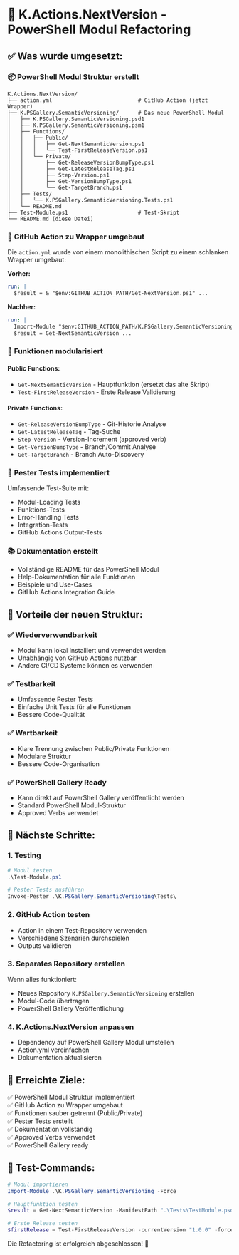 # 🎯 K.Actions.NextVersion - PowerShell Modul Refactoring

## ✅ Was wurde umgesetzt:

### 📦 **PowerShell Modul Struktur erstellt**

```
K.Actions.NextVersion/
├── action.yml                           # GitHub Action (jetzt Wrapper)
├── K.PSGallery.SemanticVersioning/      # Das neue PowerShell Modul
│   ├── K.PSGallery.SemanticVersioning.psd1
│   ├── K.PSGallery.SemanticVersioning.psm1
│   ├── Functions/
│   │   ├── Public/
│   │   │   ├── Get-NextSemanticVersion.ps1
│   │   │   └── Test-FirstReleaseVersion.ps1
│   │   └── Private/
│   │       ├── Get-ReleaseVersionBumpType.ps1
│   │       ├── Get-LatestReleaseTag.ps1
│   │       ├── Step-Version.ps1
│   │       ├── Get-VersionBumpType.ps1
│   │       └── Get-TargetBranch.ps1
│   ├── Tests/
│   │   └── K.PSGallery.SemanticVersioning.Tests.ps1
│   └── README.md
├── Test-Module.ps1                      # Test-Skript
└── README.md (diese Datei)
```

### 🔄 **GitHub Action zu Wrapper umgebaut**

Die `action.yml` wurde von einem monolithischen Skript zu einem schlanken Wrapper umgebaut:

**Vorher:**
```yaml
run: |
  $result = & "$env:GITHUB_ACTION_PATH/Get-NextVersion.ps1" ...
```

**Nachher:**
```yaml
run: |
  Import-Module "$env:GITHUB_ACTION_PATH/K.PSGallery.SemanticVersioning" -Force
  $result = Get-NextSemanticVersion ...
```

### 🎯 **Funktionen modularisiert**

#### **Public Functions:**
- `Get-NextSemanticVersion` - Hauptfunktion (ersetzt das alte Skript)
- `Test-FirstReleaseVersion` - Erste Release Validierung

#### **Private Functions:**
- `Get-ReleaseVersionBumpType` - Git-Historie Analyse
- `Get-LatestReleaseTag` - Tag-Suche
- `Step-Version` - Version-Increment (approved verb)
- `Get-VersionBumpType` - Branch/Commit Analyse
- `Get-TargetBranch` - Branch Auto-Discovery

### 🧪 **Pester Tests implementiert**

Umfassende Test-Suite mit:
- Modul-Loading Tests
- Funktions-Tests
- Error-Handling Tests
- Integration-Tests
- GitHub Actions Output-Tests

### 📚 **Dokumentation erstellt**

- Vollständige README für das PowerShell Modul
- Help-Dokumentation für alle Funktionen
- Beispiele und Use-Cases
- GitHub Actions Integration Guide

## 🎯 **Vorteile der neuen Struktur:**

### ✅ **Wiederverwendbarkeit**
- Modul kann lokal installiert und verwendet werden
- Unabhängig von GitHub Actions nutzbar
- Andere CI/CD Systeme können es verwenden

### ✅ **Testbarkeit**
- Umfassende Pester Tests
- Einfache Unit Tests für alle Funktionen
- Bessere Code-Qualität

### ✅ **Wartbarkeit**
- Klare Trennung zwischen Public/Private Funktionen
- Modulare Struktur
- Bessere Code-Organisation

### ✅ **PowerShell Gallery Ready**
- Kann direkt auf PowerShell Gallery veröffentlicht werden
- Standard PowerShell Modul-Struktur
- Approved Verbs verwendet

## 🚀 **Nächste Schritte:**

### 1. **Testing**
```powershell
# Modul testen
.\Test-Module.ps1

# Pester Tests ausführen
Invoke-Pester .\K.PSGallery.SemanticVersioning\Tests\
```

### 2. **GitHub Action testen**
- Action in einem Test-Repository verwenden
- Verschiedene Szenarien durchspielen
- Outputs validieren

### 3. **Separates Repository erstellen**
Wenn alles funktioniert:
- Neues Repository `K.PSGallery.SemanticVersioning` erstellen
- Modul-Code übertragen
- PowerShell Gallery Veröffentlichung

### 4. **K.Actions.NextVersion anpassen**
- Dependency auf PowerShell Gallery Modul umstellen
- Action.yml vereinfachen
- Dokumentation aktualisieren

## 🎉 **Erreichte Ziele:**

✅ PowerShell Modul Struktur implementiert  
✅ GitHub Action zu Wrapper umgebaut  
✅ Funktionen sauber getrennt (Public/Private)  
✅ Pester Tests erstellt  
✅ Dokumentation vollständig  
✅ Approved Verbs verwendet  
✅ PowerShell Gallery ready  

## 🔧 **Test-Commands:**

```powershell
# Modul importieren
Import-Module .\K.PSGallery.SemanticVersioning -Force

# Hauptfunktion testen
$result = Get-NextSemanticVersion -ManifestPath ".\Tests\TestModule.psd1"

# Erste Release testen
$firstRelease = Test-FirstReleaseVersion -currentVersion "1.0.0" -forceFirstRelease $false
```

Die Refactoring ist erfolgreich abgeschlossen! 🎯
